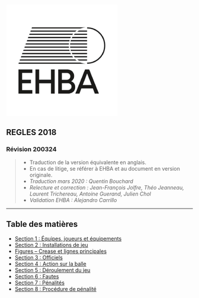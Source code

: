 
![Logo](img/logo_ehba_300x300.png ":no-zoom")

## REGLES 2018
### Révision 200324
>- Traduction de la version équivalente en anglais.
>- En cas de litige, se référer à EHBA et au document en version originale.
>- _Traduction mars 2020 : Quentin Bouchard_
>- _Relecture et correction : Jean-François Jolfre, Théo Jeanneau, Laurent Trichereau, Antoine  Guerand, Julien Chol_
>- _Validation EHBA : Alejandro Carrillo_
___
## Table des matières

- [Section 1 : Équipes, joueurs et équipements](Section_1.md)
- [Section 2 : Installations de jeu](Section_2.md)
- [Figures – Crease et lignes principales](Section_2.5.md)
- [Section 3 : Officiels](Section_3.md)
- [Section 4 : Action sur la balle](Section_4.md)
- [Section 5 : Déroulement du jeu](Section_5.md)
- [Section 6 : Fautes](Section_6.md)
- [Section 7 : Pénalités](Section_7.md)
- [Section 8 : Procédure de pénalité](Section_8.md)
 
